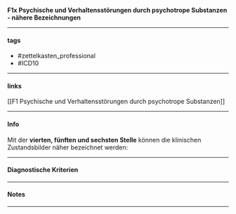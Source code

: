 __F1x Psychische und Verhaltensstörungen durch psychotrope Substanzen - nähere Bezeichnungen__

___________________________________________
#### tags

- #zettelkasten_professional
- #ICD10 
___________________________________________
#### links

[[F1 Psychische und Verhaltensstörungen durch psychotrope Substanzen]]

___________________________________________
#### Info
Mit der __vierten, fünften und sechsten Stelle__ können die klinischen Zustandsbilder näher bezeichnet werden:
___________________________________________
#### Diagnostische Kriterien

___________________________________________
#### Notes

___________________________________________

